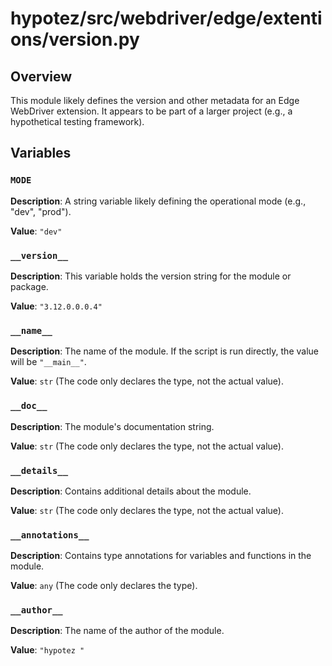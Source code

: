 # hypotez/src/webdriver/edge/extentions/version.py

## Overview

This module likely defines the version and other metadata for an Edge WebDriver extension. It appears to be part of a larger project (e.g., a hypothetical testing framework).


## Variables

### `MODE`

**Description**: A string variable likely defining the operational mode (e.g., "dev", "prod").

**Value**: `"dev"`


### `__version__`

**Description**:  This variable holds the version string for the module or package.

**Value**: `"3.12.0.0.0.4"`


### `__name__`

**Description**: The name of the module. If the script is run directly, the value will be `"__main__"`.

**Value**: `str` (The code only declares the type, not the actual value).


### `__doc__`

**Description**: The module's documentation string.

**Value**: `str` (The code only declares the type, not the actual value).


### `__details__`

**Description**: Contains additional details about the module.

**Value**: `str` (The code only declares the type, not the actual value).


### `__annotations__`

**Description**: Contains type annotations for variables and functions in the module.


**Value**: `any` (The code only declares the type).


### `__author__`

**Description**: The name of the author of the module.

**Value**: `"hypotez "`